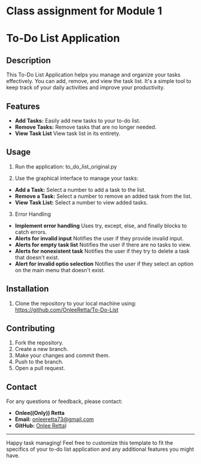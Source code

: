 # Class assignment for Module 1
# To-Do List Application

## Description
This To-Do List Application helps you manage and organize your tasks effectively. You can add, remove, and view the task list. 
It's a simple tool to keep track of your daily activities and improve your productivity.

## Features
- **Add Tasks:** Easily add new tasks to your to-do list.
- **Remove Tasks:** Remove tasks that are no longer needed.
- **View Task List** View task list in its entirety.

## Usage
1. Run the application:
to_do_list_original.py

2. Use the graphical interface to manage your tasks:
- **Add a Task:** Select a number to add a task to the list.
- **Remove a Task:** Select a number to remove an added task from the list.
- **View Task List:** Select a number to view added tasks.

3. Error Handling
- **Implement error handling** Uses try, except, else, and finally blocks to catch errors.
- **Alerts for invalid input**  Notifies the user if they provide invalid input.
- **Alerts for empty task list** Notifies the user if there are no tasks to view.
- **Alerts for nonexistent task** Notifies the user if they try to delete a task that doesn't exist.
- **Alert for invalid optio selection** Notifies the user if they select an option on the main menu that doesn't exist.

## Installation
1. Clone the repository to your local machine using: https://github.com/OnleeRetta/To-Do-List

## Contributing 
1. Fork the repository. 
2. Create a new branch.
3. Make your changes and commit them.
4. Push to the branch.
5. Open a pull request.

## Contact
For any questions or feedback, please contact:
- **Onlee((Only)) Retta**
- **Email:** onleeretta73@gmail.com
- **GitHub:** [Onlee Retta](https://github.com/OnleeRetta))

---

Happy task managing!
Feel free to customize this template to fit the specifics of your to-do list application and any additional features you might have. 

